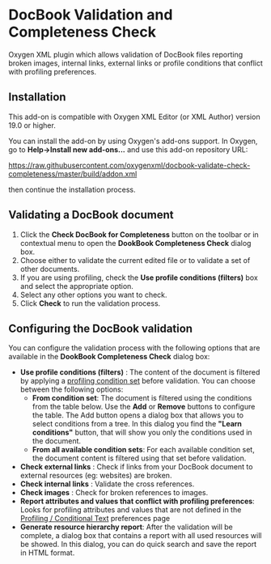 # DocBook Validation and Completeness Check 
Oxygen XML plugin which allows validation of DocBook files reporting broken images, internal links, external links or profile conditions that conflict with profiling preferences.

## Installation


This add-on is compatible with Oxygen XML Editor (or XML Author) version 19.0 or higher. 

You can install the add-on by using Oxygen's add-ons support. In Oxygen, go to **Help->Install new add-ons...** and use this add-on repository URL:

https://raw.githubusercontent.com/oxygenxml/docbook-validate-check-completeness/master/build/addon.xml

then continue the installation process.


## Validating a DocBook document

1. Click the **Check DocBook for Completeness** button on the toolbar or in contextual menu to open the **DookBook Completeness Check** dialog box.
2. Choose either to validate the current edited file or to validate a set of other documents.
3. If you are using profiling, check the **Use profile conditions (filters)** box and select the appropriate option.
4. Select any other options you want to check.
5. Click **Check** to run the validation process.

## Configuring the DocBook validation
You can configure the validation process with the following options that are available in the **DookBook Completeness Check** dialog box:

* **Use profile conditions (filters)** :
The content of the document is filtered by applying a [profiling condition set](https://www.oxygenxml.com/doc/versions/19.0/ug-author/topics/preferences-profiling-conditions.html#preferences-profiling-conditions) before validation. 
You can choose between the following options:
   + **From condition set**: The document is filtered using the conditions from the table below. Use the **Add** or **Remove** buttons to configure the table. The Add button opens a dialog box that allows you to select conditions from a tree. In this dialog you find the **"Learn conditions"** button, that will show you only the conditions used in the document.
  + **From all available condition sets**:  For each available condition set, the document content is filtered using that set before validation.
* **Check external links** : Check if links from your DocBook document to external resources (eg: websites) are broken.
* **Check internal links** : Validate the cross references.
* **Check images** : Check for broken references to images.
* **Report attributes and values that conflict with profiling preferences**:
Looks for profiling attributes and values that are not defined in the [Profiling / Conditional Text](https://www.oxygenxml.com/doc/versions/19.0/ug-author/topics/preferences-profiling-conditions.html#preferences-profiling-conditions) preferences page
* **Generate resource hierarchy report**: After the validation will be complete, a dialog box that contains a report with all used resources will be showed. In this dialog, you can do quick search and save the report in HTML format.   